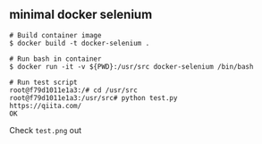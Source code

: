 ## minimal docker selenium


```
# Build container image
$ docker build -t docker-selenium .

# Run bash in container
$ docker run -it -v ${PWD}:/usr/src docker-selenium /bin/bash

# Run test script
root@f79d1011e1a3:/# cd /usr/src
root@f79d1011e1a3:/usr/src# python test.py
https://qiita.com/
OK
```

Check `test.png` out

